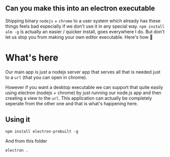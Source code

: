 ## Can you make this into an electron executable

Shipping binary `nodejs` + `chrome` to a user system which already has these things feels bad especially if we don't use it in any special way. `npm install alm -g` is actually an easier / quicker install, goes everywhere I do. But don't let us stop you from making your own editor executable. Here's how :rose:


# What's here
Our main app is just a nodejs server app that serves all that is needed just to a `url` (that you can open in chrome).

However if you want a desktop executable we can support that quite easily using electron (nodejs + chrome) by just running our node.js app and then creating a view to the `url`. This application can actually be completely seperate from the other one and that is what's happening here.

## Using it

```
npm install electron-prebuilt -g
```

And from this folder

```
electron .
```

